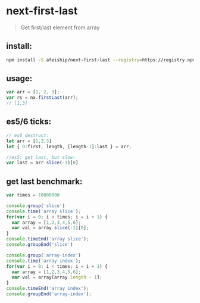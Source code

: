 # next-first-last
> Get first/last element from array

## install:
```bash
npm install -S afeiship/next-first-last --registry=https://registry.npm.taobao.org
```

## usage:
```js
var arr = [1, 2, 3];
var rs = nx.firstLast(arr);
// [1,3]
```

## es5/6 ticks:
```js
// es6 destruct:
let arr = [1,2,3]
let { 0:first, length, [length-1]:last } = arr;

//es5: get last, but slow:
var last = arr.slice(-1)[0]
```

## get last benchmark:
```js
var times = 10000000

console.group('slice')
console.time('array slice');
for(var i = 0; i < times; i = i + 1) {
  var array = [1,2,3,4,5,6];
  var val = array.slice(-1)[0];
}
console.timeEnd('array slice');
console.groupEnd('slice')

console.group('array-index')
console.time('array index');
for(var i = 0; i < times; i = i + 1) {
  var array = [1,2,3,4,5,6];
  var val = array[array.length - 1];
}
console.timeEnd('array index');
console.groupEnd('array-index');
```
